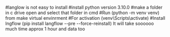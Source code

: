 #langlow is not easy to install 
#install python version 3.10.0
#make a folder in c drive open and select that folder in cmd 
#Run (python -m venv venv) from make virtual envinrment
#For activation (venv\Scripts\activate)
#Install lngflow (pip install langflow --pre --force-reinstall) It will take soooooo much time approx 1 hour and data too 